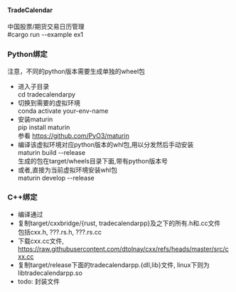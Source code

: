 #### TradeCalendar
中国股票/期货交易日历管理  
#cargo run --example ex1

### Python绑定
注意，不同的python版本需要生成单独的wheel包  
- 进入子目录  
cd tradecalendarpy
- 切换到需要的虚拟环境  
conda activate your-env-name
- 安装maturin  
pip install maturin  
参看 https://github.com/PyO3/maturin
- 编译该虚拟环境对应python版本的whl包,用以分发然后手动安装  
maturin build --release  
生成的包在target/wheels目录下面,带有python版本号  
- 或者,直接为当前虚拟环境安装whl包  
maturin develop --release
### C++绑定
- 编译通过
- 复制target/cxxbridge/{rust, tradecalendarpp}及之下的所有.h和.cc文件  
  包括cxx.h, ???.rs.h, ???.rs.cc  
- 下载cxx.cc文件,   
  https://raw.githubusercontent.com/dtolnay/cxx/refs/heads/master/src/cxx.cc
- 复制target/release下面的tradecalendarpp.{dll,lib}文件, linux下则为libtradecalendarpp.so
- todo: 封装文件